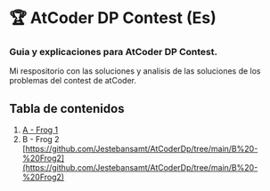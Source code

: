 # 🏆 AtCoder DP Contest (Es)
### Guia y explicaciones para AtCoder DP Contest. 
Mi respositorio con las soluciones y analisis de las soluciones de los problemas del contest de atCoder. 

## Tabla de contenidos
1. [A - Frog 1](https://github.com/Jestebansamt/AtCoderDp/tree/main/A%20-%20Frog1)
2. B - Frog 2 [https://github.com/Jestebansamt/AtCoderDp/tree/main/B%20-%20Frog2](https://github.com/Jestebansamt/AtCoderDp/tree/main/B%20-%20Frog2)
